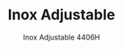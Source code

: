 ---
designer: Pedrali R&D
description: "Inox%20is%20a%20simple%20and%20functional%20table%2C%20defined%20by%20a%20geometry%20that%20makes%20it%20suitable%20for%20different%20contexts.%20Poseur%20table%20with%20a%20gas%20lift%20device%20to%20adjust%20the%20height%2C%20sand-blasted%20cast-iron%20square%20central%20base%2C%20stainless%20steel%20column%20and%20cover%20base.%20Top%20available%20in%20different%20sizes%20and%20finishes."
image_primary: img/Inox_4406H_02_zoom.jpg
image_secondary: img/Inox_4406H_01_zoom.jpg
manufacturer: Pedrali
href: https://www.pedrali.it/en/products/catalog/Table-INOX-4406H/
subtitle: Inox Adjustable 4406H
title: Inox Adjustable
image_thumb: img/Inox_4406H_cover.jpg
tags: 
  - pedrali
  - central-base-tables
category: central-base-tables
slug: /manufacturers/pedrali/central-base-tables/pedrali-r-d-inox-adjustable
---
